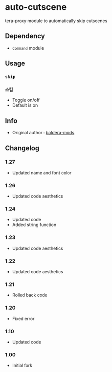 # auto-cutscene
tera-proxy module to automatically skip cutscenes

## Dependency
- `Command` module

## Usage
### `skip`
### `스킵`
- Toggle on/off
- Default is on

## Info
- Original author : [baldera-mods](https://github.com/baldera-mods)

## Changelog
### 1.27
- Updated name and font color
### 1.26
- Updated code aesthetics
### 1.24
- Updated code
- Added string function
### 1.23
- Updated code aesthetics
### 1.22
- Updated code aesthetics
### 1.21
- Rolled back code
### 1.20
- Fixed error
### 1.10
- Updated code
### 1.00
- Initial fork

